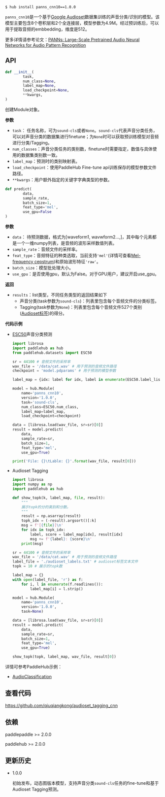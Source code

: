 ```shell
$ hub install panns_cnn10==1.0.0
```


`panns_cnn10`是一个基于[Google Audioset](https://research.google.com/audioset/)数据集训练的声音分类/识别的模型。该模型主要包含8个卷积层和2个全连接层，模型参数为4.9M。经过预训练后，可以用于提取音频的embbedding，维度是512。

更多详情请参考论文：[PANNs: Large-Scale Pretrained Audio Neural Networks for Audio Pattern Recognition](https://arxiv.org/pdf/1912.10211.pdf)

## API
```python
def __init__(
        task,
        num_class=None,
        label_map=None,
        load_checkpoint=None,
        **kwargs,
)
```

创建Module对象。

**参数**

* `task`： 任务名称，可为`sound-cls`或者`None`。`sound-cls`代表声音分类任务，可以对声音分类的数据集进行finetune；为`None`时可以获取预训练模型对音频进行分类/Tagging。
* `num_classes`：声音分类任务的类别数，finetune时需要指定，数值与具体使用的数据集类别数一致。
* `label_map`：预测时的类别映射表。
* `load_checkpoint`：使用PaddleHub Fine-tune api训练保存的模型参数文件路径。
* `**kwargs`：用户额外指定的关键字字典类型的参数。

```python
def predict(
        data,
        sample_rate,
        batch_size=1,
        feat_type='mel',
        use_gpu=False
)
```

**参数**

* `data`： 待预测数据，格式为\[waveform1, wavwform2…,\]，其中每个元素都是一个一维numpy列表，是音频的波形采样数值列表。
* `sample_rate`：音频文件的采样率。
* `feat_type`：音频特征的种类选取，当前支持`'mel'`(详情可查看[Mel-frequency cepstrum](https://en.wikipedia.org/wiki/Mel-frequency_cepstrum))和原始波形特征`'raw'`。
* `batch_size`：模型批处理大小。
* `use_gpu`：是否使用gpu，默认为False。对于GPU用户，建议开启use_gpu。

**返回**

* `results`：list类型，不同任务类型的返回结果如下
  * 声音分类(task参数为`sound-cls`)：列表里包含每个音频文件的分类标签。
  * Tagging(task参数为`None`)：列表里包含每个音频文件527个类别([Audioset标签](https://research.google.com/audioset/))的得分。


**代码示例**

- [ESC50](https://github.com/karolpiczak/ESC-50)声音分类预测
    ```python
    import librosa
    import paddlehub as hub
    from paddlehub.datasets import ESC50

    sr = 44100 # 音频文件的采样率
    wav_file = '/data/cat.wav' # 用于预测的音频文件路径
    checkpoint = 'model.pdparams' # 用于预测的模型参数

    label_map = {idx: label for idx, label in enumerate(ESC50.label_list)}

    model = hub.Module(
        name='panns_cnn10',
        version='1.0.0',
        task='sound-cls',
        num_class=ESC50.num_class,
        label_map=label_map,
        load_checkpoint=checkpoint)

    data = [librosa.load(wav_file, sr=sr)[0]]
    result = model.predict(
        data,
        sample_rate=sr,
        batch_size=1,
        feat_type='mel',
        use_gpu=True)

    print('File: {}\tLable: {}'.format(wav_file, result[0]))
    ```

- Audioset Tagging
    ```python
    import librosa
    import numpy as np
    import paddlehub as hub

    def show_topk(k, label_map, file, result):
        """
        展示topk的分的类别和分数。
        """
        result = np.asarray(result)
        topk_idx = (-result).argsort()[:k]
        msg = f'[{file}]\n'
        for idx in topk_idx:
            label, score = label_map[idx], result[idx]
            msg += f'{label}: {score}\n'
        print(msg)

    sr = 44100 # 音频文件的采样率
    wav_file = '/data/cat.wav' # 用于预测的音频文件路径
    label_file = './audioset_labels.txt' # audioset标签文本文件
    topk = 10 # 展示的topk数

    label_map = {}
    with open(label_file, 'r') as f:
        for i, l in enumerate(f.readlines()):
            label_map[i] = l.strip()

    model = hub.Module(
        name='panns_cnn10',
        version='1.0.0',
        task=None)

    data = [librosa.load(wav_file, sr=sr)[0]]
    result = model.predict(
        data,
        sample_rate=sr,
        batch_size=1,
        feat_type='mel',
        use_gpu=True)

    show_topk(topk, label_map, wav_file, result[0])
    ```

详情可参考PaddleHub示例：
- [AudioClassification](https://github.com/PaddlePaddle/PaddleHub/tree/release/v2.0/demo/audio_classification)


##   查看代码

https://github.com/qiuqiangkong/audioset_tagging_cnn


## 依赖

paddlepaddle >= 2.0.0

paddlehub >= 2.0.0

## 更新历史

* 1.0.0

  初始发布，动态图版本模型，支持声音分类`sound-cls`任务的fine-tune和基于Audioset Tagging预测。
